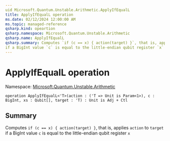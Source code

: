 ```yaml
---
uid Microsoft.Quantum.Unstable.Arithmetic.ApplyIfEqualL
title: ApplyIfEqualL operation
ms.date: 02/12/2024 12:00:00 AM
ms.topic: managed-reference
qsharp.kind: opeartion
qsharp.namespace: Microsoft.Quantum.Unstable.Arithmetic
qsharp.name: ApplyIfEqualL
qsharp.summary: Computes `if (c == x) { action(target) }`, that is, applies `action` to `target`
if a BigInt value `c` is equal to the little-endian qubit register `x`
---
```


# ApplyIfEqualL operation

Namespace: [Microsoft.Quantum.Unstable.Arithmetic](xref:Microsoft.Quantum.Unstable.Arithmetic)

```qsharp
operation ApplyIfEqualL<'T>(action : ('T => Unit is Param<1>), c : BigInt, xs : Qubit[], target : 'T) : Unit is Adj + Ctl
```

## Summary
Computes `if (c == x) { action(target) }`, that is, applies `action` to `target`
if a BigInt value `c` is equal to the little-endian qubit register `x`
